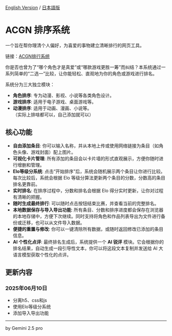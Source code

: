 [English Version](./README.en.md) / [日本語版](./README.ja.md)

# ACGN 排序系统
一个旨在帮你理清个人偏好，为喜爱的事物建立清晰排行的网页工具。

链接：[ACGN排行系统](https://elflare.github.io/ACGN-Sorter/)

你是否也曾为了“哪个角色才是真爱”或“哪款游戏更胜一筹”而纠结？本系统通过一系列简单的“二选一”比较，让你能轻松、直观地为你的角色或游戏进行排名。

系统分为三大独立模块：
- **角色排序**: 专为动漫、影视、小说等各类角色设计。
- **游戏排序**: 适用于电子游戏、桌面游戏等。
- **动漫排序**: 适用于动画、漫画、小说等。
<br>（实际上排啥都可以，自己添加就可以）

## 核心功能

- **自由添加条目**: 你可以输入名称，并从本地上传或使用网络链接为条目（如角色头像、游戏封面）配上图片。
- **可视化卡片管理**: 所有添加的条目会以卡片墙的形式直观展示，方便你随时进行增删和管理。
- **Elo等级分系统**: 点击“开始排序”后，系统会随机展示两个条目让你进行比较。每次比较后，系统会根据 Elo 等级分算法更新两个条目的分数，分数高的条目排名更靠前。
- **实时排名**: 在排序过程中，分数和排名会根据 Elo 得分实时更新，让你对过程有清晰的把握。
- **随时生成最终排行**: 可以随时点击按钮结束比赛，并查看当前的完整排名。
- **本地数据保存与导入导出功能**: 所有条目、分数和排序进度都会保存在浏览器的本地存储中，方便下次继续。同时支持将角色和作品列表导出为文件进行备份或迁移，也可以从文件导入数据。
- **便捷的重置与修改**: 你可以一键清除所有数据，或随时返回修改已添加的条目信息。
- **AI 个性化点评**: 最终排名生成后，系统提供一个 **AI 锐评** 模块。它会根据你的排名结果，自动生成一段引导性文本，你可以将这段文本复制并发送给 AI 大语言模型获取个性化的点评。

## 更新内容
### 2025年06月10日
- 分离h5、css和js
- 使用Elo等级分系统
- 添加导入导出功能
---

by Gemini 2.5 pro
